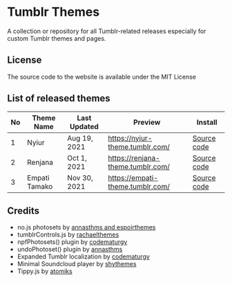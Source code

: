 # Tumblr Themes
A collection or repository for all Tumblr-related releases especially for custom Tumblr themes and pages.

## License
The source code to the website is available under the MIT License

## List of released themes
| No  | Theme Name    | Last Updated | Preview                             | Install |
| --- | ------------- | ------------ | ----------------------------------- | ------- |
| 1   | Nyiur         | Aug 19, 2021 |  https://nyiur-theme.tumblr.com/    | [Source code](https://github.com/fukuo-themes/tumblr-theme/blob/main/nyiur-theme/nyiur-theme.html)     |
| 2   | Renjana       | Oct 1, 2021  |  https://renjana-theme.tumblr.com/  | [Source code](https://github.com/fukuo-themes/tumblr-theme/blob/main/renjana-theme/renjana-theme.html)        | 
| 3   | Empati Tamako | Nov 30, 2021 |  https://empati-theme.tumblr.com/   | [Source code](https://github.com/fukuo-themes/tumblr-theme/blob/main/empati-theme/empati-theme.html)        | 

## Credits
* no.js photosets by [annasthms and espoirthemes](https://href.li/?https://github.com/annasthms/photosets)
* tumblrControls.js by [rachaelthemes](https://href.li/?https://rachaelthemes.com/tumblr-control)
* npfPhotosets() plugin by [codematurgy](https://href.li/?https://github.com/boscoxvi/npfphotosets)
* undoPhotoset() plugin by [annasthms](https://annalogs.tumblr.com/photosets)
* Expanded Tumblr localization by [codematurgy](https://href.li/?https://github.com/boscoxvi/expandedtumblrlocalization)
* Minimal Soundcloud player by [shythemes](https://shythemes.tumblr.com/post/114792480648/minimal-soundcloud-player)
* Tippy.js by [atomiks](https://atomiks.github.io/tippyjs/)
